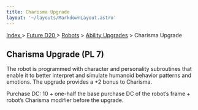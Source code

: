 ```yaml
---
title: Charisma Upgrade
layout: '~/layouts/MarkdownLayout.astro'
---
```


[ Index ](/) > [ Future D20 ](/future.d20.srd) > [Robots](/future.d20.srd/robots) > [Ability Upgrades](/future.d20.srd/robots/ability.upgrades) > Charisma Upgrade

## Charisma Upgrade (PL 7)

The robot is programmed with character and personality subroutines that enable
it to better interpret and simulate humanoid behavior patterns and emotions.
The upgrade provides a +2 bonus to Charisma.

Purchase DC: 10 + one-half the base purchase DC of the robot’s frame + robot’s
Charisma modifier before the upgrade.


